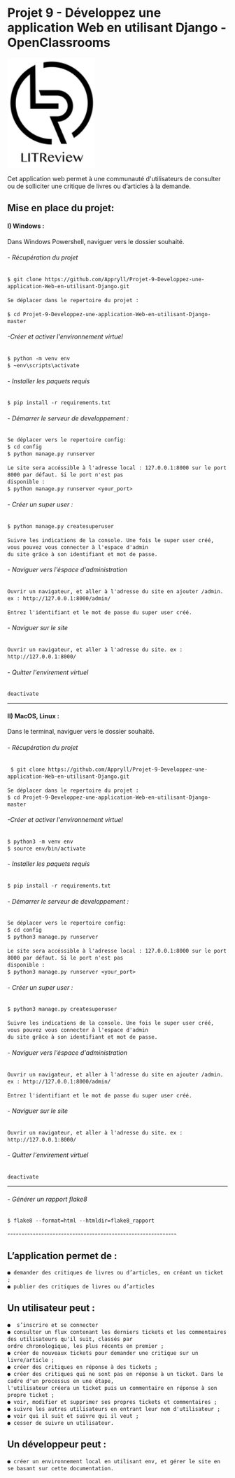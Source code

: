 # Projet 9 - Développez une application Web en utilisant Django - OpenClassrooms

<img src="config\media\img\Logo LITReview.png" width="200" height="250">

Cet application web permet à une communauté d'utilisateurs de consulter ou de solliciter une critique de livres 
ou d’articles à la demande.

## Mise en place du projet: 

#### I) Windows :
Dans Windows Powershell, naviguer vers le dossier souhaité.

###### - Récupération du projet

    $ git clone https://github.com/Appryll/Projet-9-Developpez-une-application-Web-en-utilisant-Django.git

    Se déplacer dans le repertoire du projet :

    $ cd Projet-9-Developpez-une-application-Web-en-utilisant-Django-master

###### -Créer et activer l'environnement virtuel 
    $ python -m venv env 
    $ ~env\scripts\activate
    
###### - Installer les paquets requis
    $ pip install -r requirements.txt

###### - Démarrer le serveur de developpement :
    Se déplacer vers le repertoire config: 
    $ cd config
    $ python manage.py runserver

    Le site sera accéssible à l'adresse local : 127.0.0.1:8000 sur le port 8000 par défaut. Si le port n'est pas 
    disponible :
    $ python manage.py runserver <your_port>

###### - Créer un super user :
    $ python manage.py createsuperuser
    
    Suivre les indications de la console. Une fois le super user créé, vous pouvez vous connecter à l'espace d'admin 
    du site grâce à son identifiant et mot de passe.

###### - Naviguer vers l'éspace d'administration
    Ouvrir un navigateur, et aller à l'adresse du site en ajouter /admin. ex : http://127.0.0.1:8000/admin/

    Entrez l'identifiant et le mot de passe du super user créé.

###### - Naviguer sur le site
    Ouvrir un navigateur, et aller à l'adresse du site. ex : http://127.0.0.1:8000/

###### - Quitter l'envirement virtuel
    deactivate

-----
#### II) MacOS, Linux :
Dans le terminal, naviguer vers le dossier souhaité.

###### - Récupération du projet
     $ git clone https://github.com/Appryll/Projet-9-Developpez-une-application-Web-en-utilisant-Django.git

    Se déplacer dans le repertoire du projet :
    $ cd Projet-9-Developpez-une-application-Web-en-utilisant-Django-master

###### -Créer et activer l'environnement virtuel
    $ python3 -m venv env 
    $ source env/bin/activate
    
###### - Installer les paquets requis
    $ pip install -r requirements.txt

###### - Démarrer le serveur de developpement :
    Se déplacer vers le repertoire config: 
    $ cd config
    $ python3 manage.py runserver

    Le site sera accéssible à l'adresse local : 127.0.0.1:8000 sur le port 8000 par défaut. Si le port n'est pas 
    disponible :
    $ python3 manage.py runserver <your_port>

###### - Créer un super user :
    $ python3 manage.py createsuperuser
    
    Suivre les indications de la console. Une fois le super user créé, vous pouvez vous connecter à l'espace d'admin 
    du site grâce à son identifiant et mot de passe.

###### - Naviguer vers l'éspace d'administration
    Ouvrir un navigateur, et aller à l'adresse du site en ajouter /admin. ex : http://127.0.0.1:8000/admin/

    Entrez l'identifiant et le mot de passe du super user créé.

###### - Naviguer sur le site
    Ouvrir un navigateur, et aller à l'adresse du site. ex : http://127.0.0.1:8000/

###### - Quitter l'envirement virtuel
    deactivate

------------------------------------------------------------------------------------------------------------------------
###### - Générer un rapport flake8

    $ flake8 --format=html --htmldir=flake8_rapport

 
-*-*-*-*-*-*-*-*-*-*-*-*-*-*-*-*-*-*-*-*-*-*-*-*-*-*-*-*-*-*-*-*-*-*-*-*-*-*-*-*-*-*-*-*-*-*-*-*-*-*-*-*-*-*-*-*-*-*-*-*

## L’application permet de :
    ● demander des critiques de livres ou d’articles, en créant un ticket ;
    ● publier des critiques de livres ou d’articles

## Un utilisateur peut :
    ●  s’inscrire et se connecter
    ● consulter un flux contenant les derniers tickets et les commentaires des utilisateurs qu'il suit, classés par 
    ordre chronologique, les plus récents en premier ;
    ● créer de nouveaux tickets pour demander une critique sur un livre/article ;
    ● créer des critiques en réponse à des tickets ;
    ● créer des critiques qui ne sont pas en réponse à un ticket. Dans le cadre d'un processus en une étape,        
    l'utilisateur créera un ticket puis un commentaire en réponse à son propre ticket ;
    ● voir, modifier et supprimer ses propres tickets et commentaires ;
    ● suivre les autres utilisateurs en entrant leur nom d'utilisateur ;
    ● voir qui il suit et suivre qui il veut ;
    ● cesser de suivre un utilisateur.

## Un développeur peut :
    ● créer un environnement local en utilisant env, et gérer le site en se basant sur cette documentation.